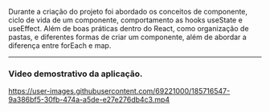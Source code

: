 
Durante a criação do projeto foi abordado os conceitos de componente, ciclo de vida de um componente, comportamento as hooks useState e useEffect. Além de boas práticas dentro do React, como organização de pastas, e diferentes formas de criar um componente, além de abordar a diferença entre forEach e map.
<hr>

### Video demostrativo da aplicação.


https://user-images.githubusercontent.com/69221000/185716547-9a386bf5-30fb-474a-a5de-e27e276db4c3.mp4

